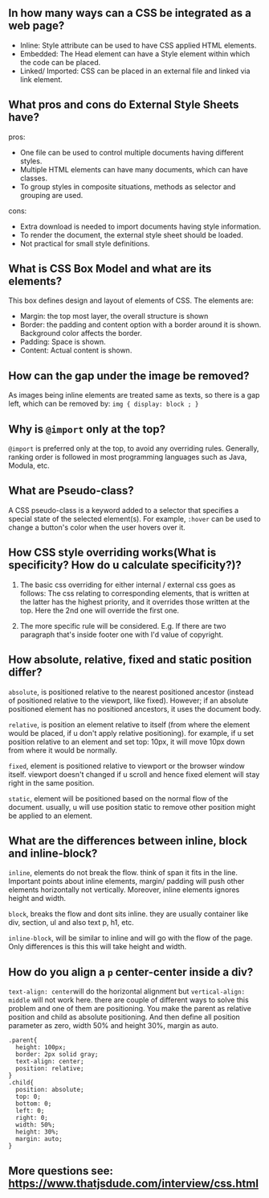 ## In how many ways can a CSS be integrated as a web page?
- Inline: Style attribute can be used to have CSS applied HTML elements.
- Embedded: The Head element can have a Style element within which the code can be placed.
- Linked/ Imported: CSS can be placed in an external file and linked via link element.

## What pros and cons do External Style Sheets have?
pros:
- One file can be used to control multiple documents having different styles.
- Multiple HTML elements can have many documents, which can have classes.
- To group styles in composite situations, methods as selector and grouping are used.

cons:
- Extra download is needed to import documents having style information.
- To render the document, the external style sheet should be loaded.
- Not practical for small style definitions.

## What is CSS Box Model and what are its elements?
This box defines design and layout of elements of CSS. The elements are:

- Margin: the top most layer, the overall structure is shown
- Border: the padding and content option with a border around it is shown.  Background color affects the border.
- Padding: Space is shown.
- Content: Actual content is shown.

## How can the gap under the image be removed?
As images being inline elements are treated same as texts, so there is a gap left, which can be removed by:
`img { display: block ; }`

## Why is `@import` only at the top?
`@import` is preferred only at the top, to avoid any overriding rules. Generally, ranking order is followed in most programming languages such as Java, Modula, etc.

## What are Pseudo-class?
A CSS pseudo-class is a keyword added to a selector that specifies a special state of the selected element(s). For example, `:hover` can be used to change a button's color when the user hovers over it.

## How CSS style overriding works(What is specificity? How do u calculate specificity?)?
1. The basic css overriding for either internal / external css goes as follows: The css relating to corresponding elements, that is written at the latter has the highest priority, and it overrides those written at the top.
Here the 2nd one will override the first one.

2. The more specific rule will be considered. E.g. If there are two paragraph that's inside footer one with I'd value of copyright.

## How absolute, relative, fixed and static position differ?
`absolute`, is positioned relative to the nearest positioned ancestor (instead of positioned relative to the viewport, like fixed). However; if an absolute positioned element has no positioned ancestors, it uses the document body.

`relative`, is position an element relative to itself (from where the element would be placed, if u don't apply relative positioning). for example, if u set position relative to an element and set top: 10px, it will move 10px down from where it would be normally.

`fixed`, element is positioned relative to viewport or the browser window itself. viewport doesn't changed if u scroll and hence fixed element will stay right in the same position.

`static`, element will be positioned based on the normal flow of the document. usually, u will use position static to remove other position might be applied to an element.

## What are the differences between inline, block and inline-block?
`inline`, elements do not break the flow. think of span it fits in the line. Important points about inline elements, margin/ padding will push other elements horizontally not vertically. Moreover, inline elements ignores height and width.

`block`, breaks the flow and dont sits inline. they are usually container like div, section, ul and also text p, h1, etc.

`inline-block`, will be similar to inline and will go with the flow of the page. Only differences is this this will take height and width.

## How do you align a `p` center-center inside a div?
`text-align: center`will do the horizontal alignment but `vertical-align: middle` will not work here. there are couple of different ways to solve this problem and one of them are positioning. You make the parent as relative position and child as absolute positioning. And then define all position parameter as zero, width 50% and height 30%, margin as auto.
```
.parent{
  height: 100px;
  border: 2px solid gray;
  text-align: center;
  position: relative;
}
.child{        
  position: absolute;
  top: 0;
  bottom: 0;
  left: 0;
  right: 0;
  width: 50%;
  height: 30%;
  margin: auto;
}
```

## More questions see: https://www.thatjsdude.com/interview/css.html
